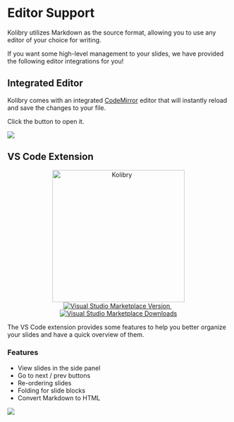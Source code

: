 # Editor Support

Kolibry utilizes Markdown as the source format, allowing you to use any editor of your choice for writing.

If you want some high-level management to your slides, we have provided the following editor integrations for you!

## Integrated Editor

Kolibry comes with an integrated [CodeMirror](https://codemirror.net/) editor that will instantly reload and save the changes to your file. 

Click the <carbon-edit class="inline-icon-btn"/> button to open it.

![](/screenshots/integrated-editor.png)

## VS Code Extension

<p align="center">
    <a href="https://github.com/kolibry-js/kolibry" target="_blank">
        <img src="https://cdn.jsdelivr.net/gh/kolibry-js/kolibry/assets/logo-for-vscode.png" alt="Kolibry" width="300"/>
    </a>
    <br>
    <a href="https://marketplace.visualstudio.com/items?itemName=nyxb.kolibry" target="__blank">
        <img src="https://img.shields.io/visual-studio-marketplace/v/nyxb.kolibry.svg?color=4EC5D4&amp;label=VS%20Code%20Marketplace&logo=visual-studio-code" alt="Visual Studio Marketplace Version" />
    </a>
    &nbsp;
    <a href="https://marketplace.visualstudio.com/items?itemName=nyxb.kolibry" target="__blank">
        <img src="https://img.shields.io/visual-studio-marketplace/d/nyxb.kolibry.svg?color=2B90B6" alt="Visual Studio Marketplace Downloads" />
    </a>
</p>

The VS Code extension provides some features to help you better organize your slides and have a quick overview of them.

### Features

- View slides in the side panel
- Go to next / prev buttons
- Re-ordering slides
- Folding for slide blocks
- Convert Markdown to HTML

![](https://user-images.githubusercontent.com/11247099/116809994-cc2caa00-ab73-11eb-879f-60585747c3c9.png)
